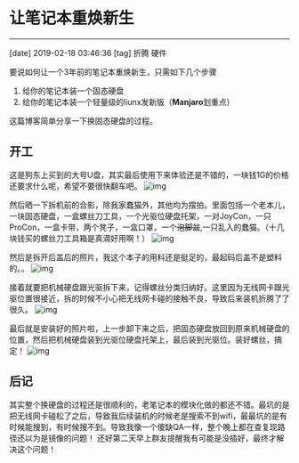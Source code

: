 # 让笔记本重焕新生
-------
[date] 2019-02-18 03:46:36
[tag] 折腾 硬件

要说如何让一个3年前的笔记本重焕新生，只需如下几个步骤
1. 给你的笔记本装一个固态硬盘
2. 给你的笔记本装一个轻量级的liunx发新版（**Manjaro**划重点）

这篇博客简单分享一下换固态硬盘的过程。

## 开工

这是狗东上买到的大号U盘，其实最后使用下来体验还是不错的，一块钱1G的价格还要求什么呢，希望不要很快翻车吧。
![img](http://ww1.sinaimg.cn/large/6ccb17ably1fzpsjizjxdj20qo0zk0z2.jpg)

然后晒一下拆机前的合影，除我家蠢猫外，其他均为摆拍。里面包括一个老本儿，一块固态硬盘，一盒螺丝刀工具，一个光驱位硬盘托架，一对JoyCon，一只ProCon，一盒卡带，两个凳子，一盒口罩，一个~~泡脚盆~~,一只乱入的蠢猫。（十几块钱买的螺丝刀工具箱是真滴好用啊！）
![img](http://ww1.sinaimg.cn/large/6ccb17ably1fzpsjiywiqj20zk0qoad9.jpg)

然后是拆开后盖后的照片，我这个本子的用料还是挺足的，最起码后盖不是塑料的。。
![img](http://ww1.sinaimg.cn/large/6ccb17ably1fzpsjizvygj20zk0qon29.jpg)

接着就要把机械硬盘跟光驱拆下来，记得螺丝分类归纳好。这里因为无线网卡跟光驱位置很接近，拆的时候不小心把无线网卡碰的接触不良，导致后来装机折腾了了很久。
![img](http://ww1.sinaimg.cn/large/6ccb17ably1fzpsjj08a5j20zk0qon28.jpg)

最后就是安装好的照片啦，上一步卸下来之后，把固态硬盘放回到原来机械硬盘的位置，然后把机械硬盘装到光驱位硬盘托架上，最后装到光驱位。装好螺丝，搞定！
![img](http://ww1.sinaimg.cn/large/6ccb17ably1fzpsjj0bm2j20zk0qo0y5.jpg)

## 后记

其实整个换硬盘的过程还是很顺利的，老笔记本的模块化做的都还不错。最坑的是把无线网卡碰松了之后，导致我后续装机的时候老是搜索不到wifi，最最坑的是有时候能搜到，有时候搜不到。导致我像一个傻缺QA一样，整个晚上都在查复现路径还以为是镜像的问题！
还好第二天早上群友提醒我有可能是没插好，最终才解决这个问题！






